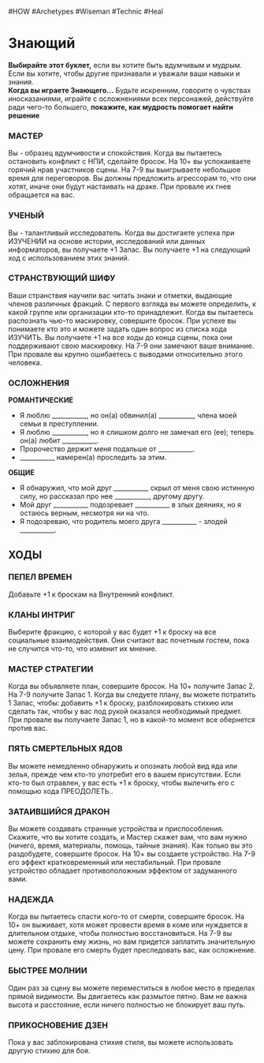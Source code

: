 #HOW  #Archetypes #Wiseman #Technic  #Heal 
# Знающий
**Выбирайте этот буклет,** если вы хотите быть  вдумчивым и мудрым. Если вы хотите, чтобы другие  признавали и уважали ваши навыки и знания.  
**Когда вы играете Знающего…** Будьте искренним,  говорите о чувствах иносказаниями, играйте с  осложнениями всех персонажей, действуйте ради чего-то большего, **покажите, как мудрость помогает  найти решение**

### МАСТЕР
Вы - образец вдумчивости и спокойствия. Когда вы пытаетесь  остановить конфликт с НПИ, сделайте бросок. На 10+ вы  успокаиваете горячий нрав участников сцены. На 7-9 вы выигрываете  небольшое время для переговоров. Вы должны предложить агрессорам  то, что они хотят, иначе они будут настаивать на драке. При  провале их гнев обращается на вас. 

### УЧЕНЫЙ  
Вы - талантливый исследователь. Когда вы достигаете успеха при  ИЗУЧЕНИИ на основе истории, исследований или данных  информаторов, вы получаете +1 Запас. Вы получаете +1 на следующий  ход с использованием этих знаний.

### СТРАНСТВУЮЩИЙ ШИФУ  
Ваши странствия научили вас читать знаки и отметки, выдающие  членов различных фракций. С первого взгляда вы можете определить,  к какой группе или организации кто-то принадлежит. Когда вы  пытаетесь распознать чью-то маскировку, совершите бросок. При  успехе вы понимаете кто это и можете задать один вопрос из списка  хода ИЗУЧИТЬ. Вы получаете +1 на все ходы до конца сцены, пока  они поддерживают свою маскировку. На 7-9 они замечают ваше  внимание. При провале вы крупно ошибаетесь с выводами  относительно этого человека. 

### ОСЛОЖНЕНИЯ
 **РОМАНТИЧЕСКИЕ**
- Я люблю \_\_\_\_\_\_\_\_\_\_\_, но он(а) обвинил(а)  \_\_\_\_\_\_\_\_\_\_\_,  члена моей семьи в преступлении.  
- Я люблю \_\_\_\_\_\_\_\_\_\_\_, но я слишком долго не  замечал его (ее); теперь он(а) любит \_\_\_\_\_\_\_\_\_\_\_.  
- Пророчество держит меня подальше от \_\_\_\_\_\_\_\_\_\_\_. 
- \_\_\_\_\_\_\_\_\_\_\_ намерен(а) проследить за этим.  

 **ОБЩИЕ**
- Я обнаружил, что мой друг \_\_\_\_\_\_\_\_\_\_\_ скрыл от  меня свою истинную силу, но рассказал  про нее \_\_\_\_\_\_\_\_\_\_\_, другому другу.  
- Мой друг \_\_\_\_\_\_\_\_\_\_\_ подозревает \_\_\_\_\_\_\_\_\_\_\_ в злых  деяниях, но я остаюсь верным, несмотря  ни на что.  
- Я подозреваю, что родитель моего друга  \_\_\_\_\_\_\_\_\_\_\_ - злодей \_\_\_\_\_\_\_\_\_\_\_. 

## ХОДЫ
### ПЕПЕЛ ВРЕМЕН  
Добавьте +1 к броскам на Внутренний конфликт.  

### КЛАНЫ ИНТРИГ  
Выберите фракцию, с которой у вас будет +1 к броску на все  социальные взаимодействия. Они считают вас почетным гостем,  пока не случится что-то, что изменит их мнение.  

### МАСТЕР СТРАТЕГИИ  
Когда вы объявляете план, совершите бросок. На 10+ получите  Запас 2. На 7-9 получите Запас 1. Когда вы следуете плану, вы  можете потратить 1 Запас, чтобы: добавить +1 к броску,  разблокировать стихию или сделать так, чтобы у вас под рукой  оказался необходимый предмет. При провале вы получаете Запас 1,  но в какой-то момент все обернется против вас.  

### ПЯТЬ СМЕРТЕЛЬНЫХ ЯДОВ  
Вы можете немедленно обнаружить и опознать любой вид яда или  зелья, прежде чем кто-то употребит его в вашем присутствии.  Если кто-то был отравлен, у вас есть +1 к броску, чтобы вылечить  его с помощью хода ПРЕОДОЛЕТЬ..  

### ЗАТАИВШИЙСЯ ДРАКОН  
Вы можете создавать странные устройства и приспособления.  Скажите, что вы хотите создать, и Мастер скажет вам, что вам  нужно (ничего, время, материалы, помощь, тайные знания). Как  только вы это раздобудете, совершите бросок. На 10+ вы создаете  устройство. На 7-9 его эффект кратковременный или  нестабильный. При провале устройство обладает  противоположным эффектом от задуманного вами.  

### НАДЕЖДА  
Когда вы пытаетесь спасти кого-то от смерти, совершите бросок.  На 10+ он выживает, хотя может провести время в коме или  нуждается в длительном отдыхе, чтобы полностью  восстановиться. На 7-9 вы можете сохранить ему жизнь, но вам  придется заплатить значительную цену. При провале его смерть  будет преследовать вас, как осложнение.  

### БЫСТРЕЕ МОЛНИИ  
Один раз за сцену вы можете переместиться в любое место в  пределах прямой видимости. Вы двигаетесь как размытое пятно.  Вам не важна высота и расстояние, если ничего полностью не  блокирует ваш путь.  

### ПРИКОСНОВЕНИЕ ДЗЕН  
Пока у вас заблокирована стихия стиля, вы можете использовать  другую стихию для боя.